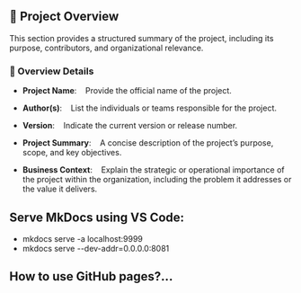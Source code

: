 
## 🗾 Project Overview

This section provides a structured summary of the project, including its purpose, contributors, and organizational relevance.

### 📌 Overview Details

- **Project Name**:  
  Provide the official name of the project.

- **Author(s)**:  
  List the individuals or teams responsible for the project.

- **Version**:  
  Indicate the current version or release number.

- **Project Summary**:  
  A concise description of the project’s purpose, scope, and key objectives.

- **Business Context**:  
  Explain the strategic or operational importance of the project within the organization, including the problem it addresses or the value it delivers.


## Serve MkDocs using VS Code:
* mkdocs serve -a localhost:9999
* mkdocs serve --dev-addr=0.0.0.0:8081

## How to use GitHub pages?...